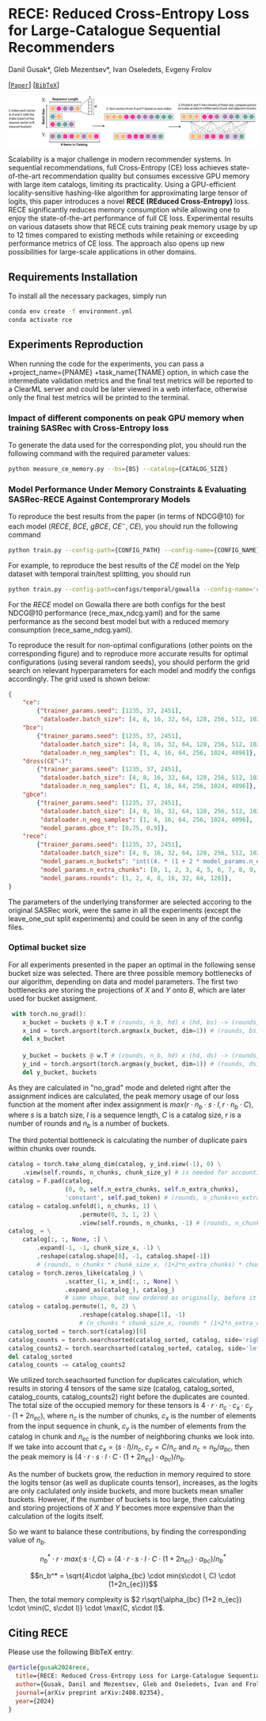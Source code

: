 # RECE: Reduced Cross-Entropy Loss for Large-Catalogue Sequential Recommenders

Danil Gusak*, Gleb Mezentsev*, Ivan Oseledets, Evgeny Frolov

[[`Paper`](https://arxiv.org/abs/2408.02354)] [[`BibTeX`](#citing-rece)]

![RECE pipeline](assets/rece_part_pipeline.jpg?raw=true)

Scalability is a major challenge in modern recommender systems. In sequential recommendations, full Cross-Entropy (CE) loss achieves state-of-the-art recommendation quality but consumes excessive GPU memory with large item catalogs, limiting its practicality.
Using a GPU-efficient locality-sensitive hashing-like algorithm for approximating large tensor of logits, this paper introduces a novel **RECE (REduced Cross-Entropy)** loss. RECE significantly reduces memory consumption while allowing one to enjoy the state-of-the-art performance of full CE loss. Experimental results on various datasets show that RECE cuts training peak memory usage by up to 12 times compared to existing methods while retaining or exceeding performance metrics of CE loss. The approach also opens up new possibilities for large-scale applications in other domains.

## Requirements Installation

To install all the necessary packages, simply run

```bash
conda env create -f environment.yml
conda activate rce
```


## Experiments Reproduction

When running the code for the experiments, you can pass a +project_name={PNAME} +task_name{TNAME} option, in which case the intermediate validation metrics and the final test metrics will be reported to a ClearML server and could be later viewed in a web interface, otherwise only the final test metrics will be printed to the terminal.

### Impact of different components on peak GPU memory when training SASRec with Cross-Entropy loss

To generate the data used for the corresponding plot, you should run the following command with the required parameter values:

```bash
python measure_ce_memory.py --bs={BS} --catalog={CATALOG_SIZE}
```

### Model Performance Under Memory Constraints & Evaluating SASRec-RECE Against Contemprorary Models

To reproduce the best results from the paper (in terms of NDCG@10) for each model ($RECE$, $BCE$, $gBCE$, $CE^-$, $CE$), you should run the following command
```bash
python train.py --config-path={CONFIG_PATH} --config-name={CONFIG_NAME} data_path={DATA_PATH}
```
For example, to reproduce the best results of the $CE$ model on the Yelp dataset with temporal train/test splitting, you should run
```bash
python train.py --config-path=configs/temporal/gowalla --config-name='ce' data_path=data/gowalla.csv
```
For the $RECE$ model on Gowalla there are both configs for the best NDCG@10 performance (rece_max_ndcg.yaml) and for the same performance as the second best model but with a reduced memory consumption (rece_same_ndcg.yaml).

To reproduce the result for non-optimal configurations (other points on the corresponding figure) and to reproduce more accurate results for optimal configurations (using several random seeds), you should perform the grid search on relevant hyperparameters for each model and modify the configs accordingly. The grid used is shown below:
```json
{
    "ce": 
        {"trainer_params.seed": [1235, 37, 2451],
         "dataloader.batch_size": [4, 8, 16, 32, 64, 128, 256, 512, 1024, 2048, 4096]},
    "bce": 
        {"trainer_params.seed": [1235, 37, 2451],
         "dataloader.batch_size": [4, 8, 16, 32, 64, 128, 256, 512, 1024, 2048, 4096],
         "dataloader.n_neg_samples": [1, 4, 16, 64, 256, 1024, 4096]},
    "dross(CE^-)": 
        {"trainer_params.seed": [1235, 37, 2451],
         "dataloader.batch_size": [4, 8, 16, 32, 64, 128, 256, 512, 1024, 2048, 4096],
         "dataloader.n_neg_samples": [1, 4, 16, 64, 256, 1024, 4096]},
    "gbce": 
        {"trainer_params.seed": [1235, 37, 2451],
         "dataloader.batch_size": [4, 8, 16, 32, 64, 128, 256, 512, 1024, 2048, 4096],
         "dataloader.n_neg_samples": [1, 4, 16, 64, 256, 1024, 4096],
         "model_params.gbce_t": [0.75, 0.9]},
    "rece": 
        {"trainer_params.seed": [1235, 37, 2451],
         "dataloader.batch_size": [4, 8, 16, 32, 64, 128, 256, 512, 1024, 2048, 4096],
         "model_params.n_buckets": "int((4. * (1 + 2 * model_params.n_extra_chunks) * min(catalog_size, dataloader.batch_size * interactions_per_user)) ** 0.5)",
         "model_params.n_extra_chunks": [0, 1, 2, 3, 4, 5, 6, 7, 8, 9, 10],
         "model_params.rounds": [1, 2, 4, 8, 16, 32, 64, 128]},
}
``` 
The parameters of the underlying transformer are selected accoring to the original SASRec work, were the same in all the experiments (except the leave_one_out split experiments) and could be seen in any of the config files.

### Optimal bucket size

For all experiments presented in the paper an optimal in the following sense bucket size was selected.
There are three possible memory bottlenecks of our algorithm, depending on data and model parameters.
The first two bottlenecks are storing the projections of $X$ and $Y$ onto $B$, which are later used for bucket assigment.

```python
 with torch.no_grad():
    x_bucket = buckets @ x.T # (rounds, n_b, hd) x (hd, bs) -> (rounds, n_buckets, bs)
    x_ind = torch.argsort(torch.argmax(x_bucket, dim=1)) # (rounds, bs)
    del x_bucket

    y_bucket = buckets @ w.T # (rounds, n_b, hd) x (hd, ds) -> (rounds, n_buckets, ds)
    y_ind = torch.argsort(torch.argmax(y_bucket, dim=1)) # (rounds, ds)
    del y_bucket, buckets
```
As they are calculated in "no_grad" mode and deleted right after the assignment indices are calculated, the peak memory usage of our loss function at the moment after index assignment is $max(r \cdot n_b \cdot s \cdot l, r \cdot n_b \cdot C)$, where $s$ is a batch size, $l$ is a sequence length, $C$ is a catalog size, $r$ is a number of rounds and $n_b$ is a number of buckets.

The third potential bottleneck is calculating the number of duplicate pairs within chunks over rounds.

```python
catalog = torch.take_along_dim(catalog, y_ind.view(-1), 0) \
    .view(self.rounds, n_chunks, chunk_size_y) # is needed for accounting for duplicates when rounds > 1
catalog = F.pad(catalog, 
                (0, 0, self.n_extra_chunks, self.n_extra_chunks),
                'constant', self.pad_token) # (rounds, n_chunks+n_extra_chunks*2, chunk_size_y)
catalog = catalog.unfold(1, n_chunks, 1) \
                    .permute(0, 3, 1, 2) \
                    .view(self.rounds, n_chunks, -1) # (rounds, n_chunks, (1+2*n_extra_chunks) * chunk_size_y)
catalog_ = \
    catalog[:, :, None, :] \
        .expand(-1, -1, chunk_size_x, -1) \
        .reshape(catalog.shape[0], -1, catalog.shape[-1]) 
        # (rounds, n_chunks * chunk_size_x, (1+2*n_extra_chunks) * chunk_size_y)
catalog = torch.zeros_like(catalog_) \
                .scatter_(1, x_ind[:, :, None] \
                .expand_as(catalog_), catalog_) 
                # same shape, but now ordered as originally, before it was ordered according to chunks
catalog = catalog.permute(1, 0, 2) \
                    .reshape(catalog.shape[1], -1) 
                    # (n_chunks * chunk_size_x, rounds * (1+2*n_extra_chunks) * chunk_size_y))
catalog_sorted = torch.sort(catalog)[0]
catalog_counts = torch.searchsorted(catalog_sorted, catalog, side='right', out_int32=True)
catalog_counts2 = torch.searchsorted(catalog_sorted, catalog, side='left', out_int32=True)
del catalog_sorted
catalog_counts -= catalog_counts2
```
We utilized torch.seachsorted function for duplicates calculation, which results in storing 4 tensors of the same size (catalog, catalog_sorted, catalog_counts, catalog_counts2) right before the duplicates are counted. The total size of the occupied memory for these tensors is $4\cdot r \cdot n_c \cdot c_x \cdot c_y \cdot (1+2n_{ec})$, where $n_c$ is the number of chunks, $c_x$ is the number of elements from the input sequence in chunk, $c_y$ is the number of elements from the catalog in chunk and $n_{ec}$ is the number of neighboring chunks we look into. If we take into account that $c_x=(s\cdot l) / n_c$, $c_y = C / n_c$ and $n_c = n_b / \alpha_{bc}$, then the peak memory is $(4 \cdot r \cdot s \cdot l \cdot C \cdot (1+2n_{ec}) \cdot \alpha_{bc}) / n_b$.

As the number of buckets grow, the reduction in memory required to store the logits tensor (as well as duplicate counts tensor), increases, as the logits are only caclulated only inside buckets, and more buckets mean smaller buckets. However, if the number of buckets is too large, then calculating and storing projections of $X$ and $Y$ becomes more expensive than the calculation of the logits itself.

So we want to balance these contributions, by finding the corresponding value of $n_b$.
 
$$n_b^* \cdot r \cdot max(\cdot s \cdot l, C) = (4 \cdot r \cdot s \cdot l \cdot C \cdot (1+2n_{ec}) \cdot \alpha_{bc}) / n_b^*$$

$$n_b^* = \sqrt{4\cdot \alpha_{bc} \cdot min(s\cdot l, C) \cdot (1+2n_{ec})}$$

Then, the total memory complexity is $2 r\sqrt{\alpha_{bc} (1+2 n_{ec}) \cdot \min(C, s\cdot l)} \cdot \max(C, s\cdot l)$.

## Citing RECE

Please use the following BibTeX entry:

```bibtex
@article{gusak2024rece,
  title={RECE: Reduced Cross-Entropy Loss for Large-Catalogue Sequential Recommenders},
  author={Gusak, Danil and Mezentsev, Gleb and Oseledets, Ivan and Frolov, Evgeny},
  journal={arXiv preprint arXiv:2408.02354},
  year={2024}
}
```

